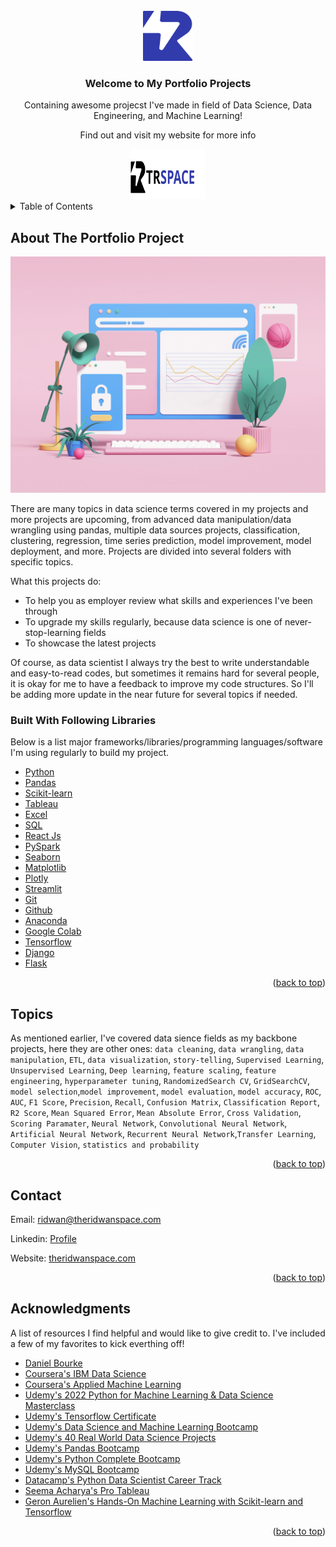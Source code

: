 


<!-- PROJECT LOGO -->
<br />
<div align="center">
  <a href="https://github.com/emaranalytics/dataproject">
    <img src="images/logo-only-blue.svg" alt="Logo" width="80" height="80">
  </a>

  <h3 align="center">Welcome to My Portfolio Projects</h3>

  <p align="center">
    Containing awesome projecst I've made in field of Data Science, Data Engineering, and Machine Learning!
  </p>
  
  <p align="center">
    Find out and visit my website for more info
  </p>
  
  <a href="http://theridwanspace.com/">
    <img src="images/full-width-logo-large.svg" alt="Logo" width="120" height="80">
  </a>
  
</div>



<!-- TABLE OF CONTENTS -->
<details>
  <summary>Table of Contents</summary>
  <ol>
    <li>
      <a href="#about-the-project">Explanatory Data Analysis</a>
      <ul>
        <li><a href="https://github.com/emaranalytics/dataproject/tree/main/Project%201%20-%20Superbowl%20HT%20Show">Project 1 - Superbowl HT Show</a></li>
        <li><a href="https://github.com/emaranalytics/dataproject/tree/main/Project%202%20-%20The%20Android%20App%20Market%20on%20Google%20Play">Project 2 - The Android App Market on Google Play</a></li>
        <li><a href="https://github.com/emaranalytics/dataproject/tree/main/Project%203%20-%20The%20GitHub%20History%20of%20the%20Scala%20Language">Project 3 - The GitHub History of the Scala Language</a></li>
        <li><a href="https://github.com/emaranalytics/dataproject/tree/main/Project%204%20-%20A%20Visual%20History%20of%20Nobel%20Prize%20Winners">Project 4 - A Visual History of Nobel Prize Winners</a></li>
        <li><a href="https://github.com/emaranalytics/dataproject/tree/main/Project%205%20-%20The%20Discovery%20of%20Handwashing">Project 5 - The Discovery of Handwashing</a></li>
      </ul>
    </li>
    <li>
      <a href="#getting-started">Machine Learning</a>
      <ul>
        <li><a href="#prerequisites">Project 1</a></li>
        <li><a href="#installation">Project 2</a></li>
        <li><a href="#installation">Project 3</a></li>
      </ul>
    </li>
    <li>
      <a href="#getting-started">Data Engineering</a>
      <ul>
        <li><a href="#prerequisites">Project 1</a></li>
        <li><a href="#installation">Project 2</a></li>
        <li><a href="#installation">Project 3</a></li>
      </ul>
    </li>
  </ol>
</details>



<!-- ABOUT THE PROJECT -->
## About The Portfolio Project

![alt text](https://github.com/emaranalytics/dataproject/blob/main/images/000.webp?raw=true)

There are many topics in data science terms covered in my projects and more projects are upcoming, from advanced data manipulation/data wrangling using pandas, multiple data sources projects, classification, clustering, regression, time series prediction, model improvement, model deployment, and more. Projects are divided into several folders with specific topics.

What this projects do:
* To help you as employer review what skills and experiences I've been through
* To upgrade my skills regularly, because data science is one of never-stop-learning fields
* To showcase the latest projects

Of course, as data scientist I always try the best to write understandable and easy-to-read codes, but sometimes it remains hard for several people, it is okay for me to have a feedback to improve my code structures. So I'll be adding more update in the near future for several topics if needed.



### Built With Following Libraries

Below is a list major frameworks/libraries/programming languages/software I'm using regularly to build my project. 
* [Python](https://python.org/)
* [Pandas](https://pandas.pydata.org/)
* [Scikit-learn](https://scikit-learn.org/)
* [Tableau](https://tableau.com/)
* [Excel](https://www.microsoft.com/en-us/microsoft-365/excel)
* [SQL](https://mysql.com)
* [React Js](https://reactjs.org)
* [PySpark](https://spark.apache.org/docs/latest/api/python/)
* [Seaborn](https://seaborn.pydata.org/)
* [Matplotlib](https://matplotlib.org/)
* [Plotly](https://plotly.com/)
* [Streamlit](https://streamlit.io/)
* [Git](https://git-scm.com/)
* [Github](https://github.com/)
* [Anaconda](https://www.anaconda.com/)
* [Google Colab](https://colab.research.google.com/)
* [Tensorflow](https://tensorflow.org/)
* [Django](https://www.djangoproject.com/)
* [Flask](https://flask.palletsprojects.com/)


<p align="right">(<a href="#top">back to top</a>)</p>





<!-- Topics -->
## Topics

As mentioned earlier, I've covered data sience fields as my backbone projects, here they are other ones:
`data cleaning`, `data wrangling`, `data manipulation`, `ETL`, `data visualization`, `story-telling`, `Supervised Learning`, `Unsupervised Learning`, `Deep learning`, `feature scaling`, `feature engineering`, `hyperparameter tuning`, `RandomizedSearch CV`, `GridSearchCV`, `model selection`,`model improvement`, `model evaluation`, `model accuracy`, `ROC`, `AUC`, `F1 Score`, `Precision`, `Recall`, `Confusion Matrix`, `Classification Report`, `R2 Score`, `Mean Squared Error`, `Mean Absolute Error`, `Cross Validation`, `Scoring Paramater`, `Neural Network`, `Convolutional Neural Network`, `Artificial Neural Network`, `Recurrent Neural Network`,`Transfer Learning`, `Computer Vision`, `statistics and probability`

<p align="right">(<a href="#top">back to top</a>)</p>




<!-- CONTACT -->
## Contact

Email: [ridwan@theridwanspace.com](mailto:ridwan@theridwanspace.com)

Linkedin: [Profile](https://www.linkedin.com/in/muhammad-ridwan-0136181a9/)

Website: [theridwanspace.com](http://theridwanspace.com)

<p align="right">(<a href="#top">back to top</a>)</p>



<!-- ACKNOWLEDGMENTS -->
## Acknowledgments

A list of resources I find helpful and would like to give credit to. I've included a few of my favorites to kick everthing off!

* [Daniel Bourke](https://mrdbourke.medium.com/)
* [Coursera's IBM Data Science](https://www.coursera.org/professional-certificates/ibm-data-science)
* [Coursera's Applied Machine Learning](https://www.coursera.org/specializations/data-science-python)
* [Udemy's 2022 Python for Machine Learning & Data Science Masterclass](https://www.udemy.com/share/103I0w3@maeXf7rSx5DKNd_PwG9SpQl6xx-5xV6ewBPdHnebTF_sE_9oDf-GynmjL3MMwDQL/)
* [Udemy's Tensorflow Certificate](https://www.udemy.com/share/104sRw3@QgAWl3riSqOUIaySwo-93fEu9oqT8abQ5Jm2YxORHFCZzr73SYqKy6hSrw84griG/)
* [Udemy's Data Science and Machine Learning Bootcamp](https://www.udemy.com/share/102vBw3@7ofxg4eRtyO0iQceJOQAp7bVxBDf3XjXY3o3liVbraCs4aegtUcbALlHgskPI5FC/)
* [Udemy's 40 Real World Data Science Projects](https://www.udemy.com/share/103wVS3@xSLj9vStczsOPE9Dn5hg1ewGCyG3w8BP2Vz2uD17CAu8c-RCe7Yps3EzjrmpcFHt/)
* [Udemy's Pandas Bootcamp](https://www.udemy.com/share/1025bg3@FxGxuLkIkUC1gX9gN6sWs--sD0Y-ZYAPxIyPCnygGpeMQISq7jY_2OFd7rAjYHJ1/)
* [Udemy's Python Complete Bootcamp](https://www.udemy.com/share/101W943@OXEeVoVEQDhvI9WFh4jyUDQgZvKvxX60IBlDVAcO8Yn6eSwlItlajiGRNRPXN6_l/)
* [Udemy's MySQL Bootcamp](https://www.udemy.com/course/the-ultimate-mysql-bootcamp-go-from-sql-beginner-to-expert/)
* [Datacamp's Python Data Scientist Career Track](https://www.datacamp.com/tracks/data-scientist-with-python)
* [Seema Acharya's Pro Tableau](https://www.amazon.com/Pro-Tableau-Step-Step-Guide/dp/1484223519)
* [Geron Aurelien's Hands-On Machine Learning with Scikit-learn and Tensorflow](https://www.amazon.com/Hands-Machine-Learning-Scikit-Learn-TensorFlow/dp/1491962291)

<p align="right">(<a href="#top">back to top</a>)</p>



